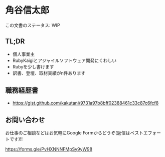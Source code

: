 # 角谷信太郎

この文書のステータス: WIP

## TL;DR

* 個人事業主
* RubyKaigiとアジャイルソフトウェア開発にくわしい
* Rubyを少し書けます
* 訳書、登壇、取材実績がn件あります

## 職務経歴書

* https://gist.github.com/kakutani/9731a97b8bff02388461c33c87c6fcf8

## お問い合わせ

お仕事のご相談などはお気軽にGoogle Formからどうぞ(返信はベストエフォートです)!!

https://forms.gle/PvHXNNNFMpSy9yW98
